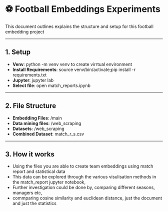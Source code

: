 # ⚽ Football Embeddings Experiments

This document outlines explains the structure and setup for this football embedding project 

---

## 1. Setup

- **Venv**: python -m venv venv to create virrtual environment
- **Install Requirements**: source venv/bin/activate;pip install -r requirements.txt
- **Jupyter**: jupyter lab  
- **Select file**: open match_reports.ipynb


---

## 2. File Structure

- **Embedding Files**: /main   
- **Data mining files**: /web_scraping
- **Datasets**: /web_scraping
- **Combined Dataset**: match_r_s.csv


---

## 3. How it works

- Using the files you are able to create team embeddings using match report and statistical data
- This data can be explored through the various visulisation methods in the match_report jupyter notebook,
- Further investigation could be done by, comparing different seasons, managers etc,
- commparing cosine similarity and euclidean distance, just the document and just the statistics




